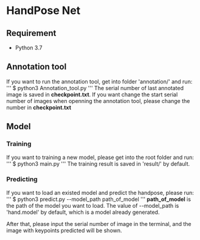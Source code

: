 # HandPose Net

## Requirement
- Python 3.7

## Annotation tool
If you want to run the annotation tool, get into folder 'annotation/' and run:
'''
$ python3 Annotation_tool.py
'''
The serial number of last annotated image is saved in **checkpoint.txt**. If you want change the start serial number of images when openning the annotation tool, please change the number in **checkpoint.txt**

## Model

### Training
If you want to training a new model, please get into the root folder and run:
'''
$ python3 main.py
'''
The training result is saved in 'result/' by default.
### Predicting
If you want to load an existed model and predict the handpose, please run:
'''
$ python3 predict.py --model_path path_of_model
'''
**path_of_model** is the path of the model you want to load. The value of --model_path is 'hand.model' by default, which is a model already generated.

After that, please input the serial number of image in the terminal, and the image with keypoints predicted will be shown.